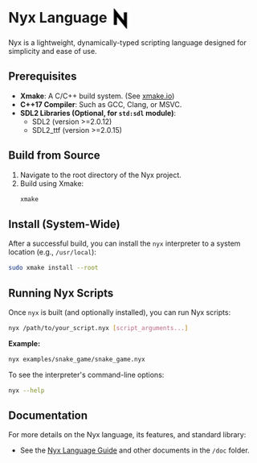 # Nyx Language <img src="./assets/icon.svg" alt="Nyx Logo" width="40" height="40" style="vertical-align: middle;">
Nyx is a lightweight, dynamically-typed scripting language designed for simplicity and ease of use.

## Prerequisites

* **Xmake**: A C/C++ build system. (See [xmake.io](https://xmake.io))
* **C++17 Compiler**: Such as GCC, Clang, or MSVC.
* **SDL2 Libraries (Optional, for `std:sdl` module)**:
    * SDL2 (version >=2.0.12)
    * SDL2_ttf (version >=2.0.15)

## Build from Source

1.  Navigate to the root directory of the Nyx project.
2.  Build using Xmake:
    ```bash
    xmake
    ```

## Install (System-Wide)

After a successful build, you can install the `nyx` interpreter to a system location (e.g., `/usr/local`):

```bash
sudo xmake install --root
````

## Running Nyx Scripts

Once `nyx` is built (and optionally installed), you can run Nyx scripts:

```bash
nyx /path/to/your_script.nyx [script_arguments...]
```

**Example:**

```bash
nyx examples/snake_game/snake_game.nyx
```

To see the interpreter's command-line options:

```bash
nyx --help
```

## Documentation

For more details on the Nyx language, its features, and standard library:

  * See the [Nyx Language Guide](./doc/guide.md) and other documents in the `/doc` folder.